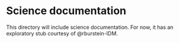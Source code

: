 # Science documentation

This directory will include science documentation.  For now, it has an exploratory stub courtesy of @rburstein-IDM.